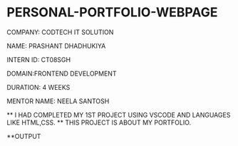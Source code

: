 # PERSONAL-PORTFOLIO-WEBPAGE
COMPANY: CODTECH IT SOLUTION

NAME: PRASHANT DHADHUKIYA

INTERN ID: CT08SGH

DOMAIN:FRONTEND DEVELOPMENT

DURATION: 4 WEEKS

MENTOR NAME: NEELA SANTOSH

** I HAD COMPLETED MY 1ST PROJECT USING VSCODE AND LANGUAGES LIKE HTML,CSS.
** THIS PROJECT IS ABOUT MY PORTFOLIO.

**OUTPUT
